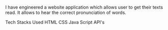 I have engineered a website application which allows user to get their texts read. It allows to hear the correct pronunciation of words.

Tech Stacks Used
HTML
CSS
Java Script
API's
